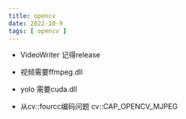 ```yaml
---
title: opencv  
date: 2022-10-9  
tags: [ opencv ]  
---
```


- VideoWriter 记得release

- 视频需要ffmpeg.dll

- yolo 需要cuda.dll

- 从cv::fourcc编码问题 cv::CAP_OPENCV_MJPEG
